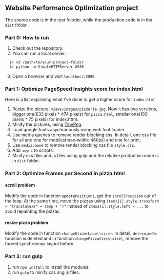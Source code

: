 ## Website Performance Optimization project
The source code is in the root foloder, while the production code is in the `dist` folder.
### Part 0: How to run
1. Check out the repository.
2. You can run a local server.
```bash
  $> cd /path/to/your-project-folder
  $> python -m SimpleHTTPServer 8080
```
3. Open a browser and visit `localhost:8000`.

### Part 1: Optimize PageSpeed Insights score for index.html
Here is a list explaining what I've done to get a higher score for `index.html`
1. Resize the picture: `views/images/pizzeria.jpg`. Now it has two versions, bigger one(633 pixels * 474 pixels) for `pizza.html`, smaller one(100 pixels * 75 pixels) for index.html.
2. Minify the pictures, using [TinyPng](https://tinypng.com/).
3. Load google fonts asychronously using web font loader.
4. Use media queries to remove render blocking css. In detail, one css file for all and one for mobiles(max-width: 480px) and one for print.
5. Use `media:none` to remove render blocking css file `style.css`.
6. Add `async` to scripts.
7. Minify css files and js files using gulp and the relative production code is in `dist` folder.

### Part 2: Optimize Frames per Second in pizza.html
#### scroll problem
Modify the code in function `updatePositions`, get the `scrollPosition` out of the loop. At the same time, move the pizzas using  `items[i].style.transform = "translateX(" + temp + ")"` instead of `items[i].style.left = ...` to avoid repainting the pizzas.
#### resize pizza problem
Modify the code in function `changeSliderLabel(size)`. In detail, `determineDx` function is deleted and in function `changePizzaSizes(size)`, remove the forced synchronous layout before. 

### Part 3: run gulp
1. run `npm install` to install the modules.
2. run `gulp` to minify css ang js files.




